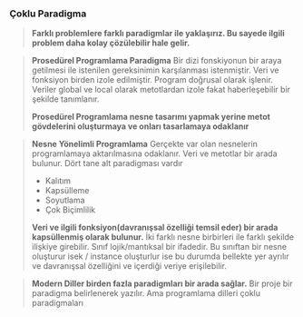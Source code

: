 ### Çoklu Paradigma

> **Farklı problemlere farklı paradigmlar ile yaklaşırız. Bu sayede ilgili problem daha kolay çözülebilir hale gelir.**

>**Prosedürel Programlama Paradigma**
> Bir dizi fonskiyonun bir araya getilmesi ile istenilen gereksinimin karşılanması istenmiştir.
> Veri ve fonksiyon birden izole edilmiştir.
> Program doğrusal olarak işlenir.
> Veriler global ve local olarak metotlardan izole fakat haberleşebilir bir şekilde tanımlanır. 
>
> **Prosedürel Programlama nesne tasarımı yapmak yerine metot gövdelerini oluşturmaya ve onları tasarlamaya odaklanır**

>**Nesne Yönelimli Programlama**
> Gerçekte var olan nesnelerin programlamaya aktarılmasına odaklanır. 
> Veri ve metotlar bir arada bulunur. 
> Dört tane alt paradigması vardır 
>- Kalıtım
>- Kapsülleme
>- Soyutlama
>- Çok Biçimlilik
>
> **Veri ve ilgili fonksiyon(davranışsal özelliği temsil eder) bir arada kapsüllenmiş olarak bulunur.** 
> İki farklı nesne birbirleri ile farklı şekilde ilişkiye girebilir. 
> Sınıf lojik/mantıksal bir ifadedir. Bu sınıftan bir nesne oluşturur isek / instance oluşturlur ise bu durumda bellekte yer ayrılır ve davranışsal özelliğini ve içerdiği veriye erişilebilir.

>**Modern Diller birden fazla paradigmları bir arada sağlar.**
> Bir proje bir paradigma belirlenerek yazılır. Ama programlama dilleri çoklu paradigmaları 
